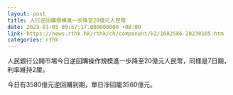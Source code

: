 ```yaml
---
layout: post
title: 人行逆回購規模進一步降至20億元人民幣
date: 2023-01-05 09:57:17.000000000 +08:00
link: https://news.rthk.hk/rthk/ch/component/k2/1682586-20230105.htm
categories: rthk
---
```


人民銀行公開市場今日逆回購操作規模進一步降至20億元人民幣，同樣是7日期，利率維持2厘。

今日有3580億元逆回購到期，單日淨回籠3560億元。
